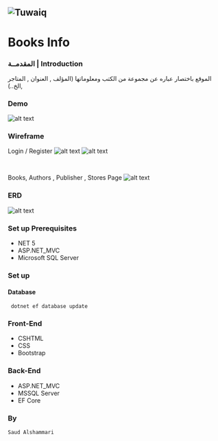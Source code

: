   ![Tuwaiq](https://i.ibb.co/SV2BSn5/tuwaiq.png)
  ----
  # Books Info

### المقدمــة | Introduction 
  الموقع باختصار عباره عن مجموعة من الكتب ومعلوماتها (المؤلف , العنوان , المتاجر ,الخ..)
  ### Demo  
   ![alt text](https://i.ibb.co/L0xq38G/mywebsite.gif)
  ### Wireframe  
  Login / Register
   ![alt text](https://i.ibb.co/hXg0RY8/wireframe-1.png)
![alt text](https://i.ibb.co/YZRQ0RK/wireframe-2.png)
  
  <br>
    
  Books, Authors , Publisher , Stores Page 
    ![alt text](https://i.ibb.co/zXnXp6j/wireframe.png)
    
  
    
  ### ERD
  ![alt text](https://i.ibb.co/zfwVMPS/image.png)
  
  ### Set up Prerequisites
  - NET 5 
  - ASP.NET_MVC
  - Microsoft SQL Server 
  ### Set up  
   #### Database
   ``` dotnet ef database update```
  ### Front-End  
   - CSHTML
   - CSS
   - Bootstrap 
  ### Back-End 
   - ASP.NET_MVC
   - MSSQL Server
   - EF Core
  ### By
    Saud Alshammari
  
